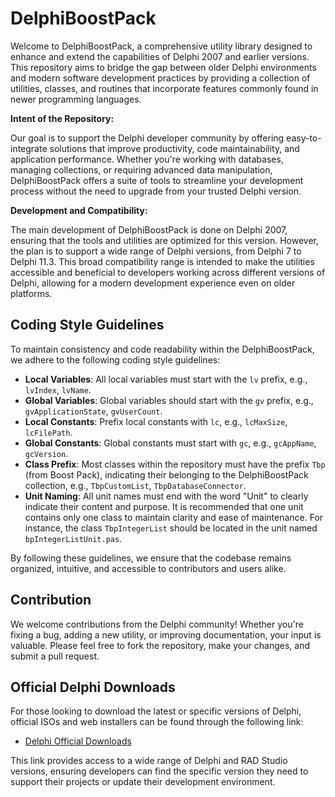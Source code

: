# DelphiBoostPack

Welcome to DelphiBoostPack, a comprehensive utility library designed to enhance and extend the capabilities of Delphi 2007 and earlier versions. This repository aims to bridge the gap between older Delphi environments and modern software development practices by providing a collection of utilities, classes, and routines that incorporate features commonly found in newer programming languages.

**Intent of the Repository:**

Our goal is to support the Delphi developer community by offering easy-to-integrate solutions that improve productivity, code maintainability, and application performance. Whether you're working with databases, managing collections, or requiring advanced data manipulation, DelphiBoostPack offers a suite of tools to streamline your development process without the need to upgrade from your trusted Delphi version.

**Development and Compatibility:**

The main development of DelphiBoostPack is done on Delphi 2007, ensuring that the tools and utilities are optimized for this version. However, the plan is to support a wide range of Delphi versions, from Delphi 7 to Delphi 11.3. This broad compatibility range is intended to make the utilities accessible and beneficial to developers working across different versions of Delphi, allowing for a modern development experience even on older platforms.

## Coding Style Guidelines

To maintain consistency and code readability within the DelphiBoostPack, we adhere to the following coding style guidelines:

-   **Local Variables**: All local variables must start with the `lv` prefix, e.g., `lvIndex`, `lvName`.
-   **Global Variables**: Global variables should start with the `gv` prefix, e.g., `gvApplicationState`, `gvUserCount`.
-   **Local Constants**: Prefix local constants with `lc`, e.g., `lcMaxSize`, `lcFilePath`.
-   **Global Constants**: Global constants must start with `gc`, e.g., `gcAppName`, `gcVersion`.
-   **Class Prefix**: Most classes within the repository must have the prefix `Tbp` (from Boost Pack), indicating their belonging to the DelphiBoostPack collection, e.g., `TbpCustomList`, `TbpDatabaseConnector`.
-   **Unit Naming**: All unit names must end with the word "Unit" to clearly indicate their content and purpose. It is recommended that one unit contains only one class to maintain clarity and ease of maintenance. For instance, the class `TbpIntegerList` should be located in the unit named `bpIntegerListUnit.pas`.

By following these guidelines, we ensure that the codebase remains organized, intuitive, and accessible to contributors and users alike.

## Contribution

We welcome contributions from the Delphi community! Whether you're fixing a bug, adding a new utility, or improving documentation, your input is valuable. Please feel free to fork the repository, make your changes, and submit a pull request.

## Official Delphi Downloads

For those looking to download the latest or specific versions of Delphi, official ISOs and web installers can be found through the following link:

- [Delphi Official Downloads](https://github.com/dimitar-grigorov/DelphiBoostPack/Delphi%20Official%20Downloads.md)

This link provides access to a wide range of Delphi and RAD Studio versions, ensuring developers can find the specific version they need to support their projects or update their development environment.
